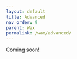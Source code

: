 ```yaml
---
layout: default
title: Advanced
nav_order: 9
parent: Wax
permalink: /wax/advanced/
---
```

Coming soon!
